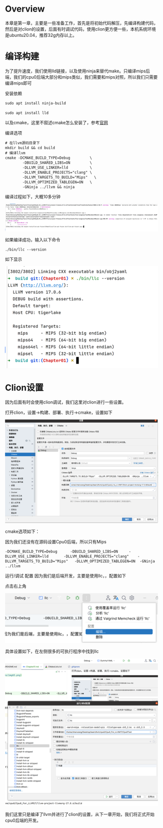 # Overview

本章是第一章，主要是一些准备工作，首先是将初始代码解压，先编译构建代码，然后是对clion的设置，后面有时调试代码，使用clion更方便一些，本机系统环境是ubuntu20.04，推荐32g内存以上。

# 编译构建

为了提升速度，我们使用lld链接，以及使用ninja来替代make。只编译mips后端，我们的cpu0后端大部分和mips类似，我们需要和mips对照，所以我们只需要编译mips即可

安装依赖

```shell
sudo apt install ninja-build

sudo apt install lld
```

以及cmake，这里不叙述cmake怎么安装了，参考[官网](https://cmake.org/download/)

编译选项

```shell
# 在llvm源码目录下
mkdir build && cd build
# 编译llvm
cmake -DCMAKE_BUILD_TYPE=Debug         \
        -DBUILD_SHARED_LIBS=ON         \
        -DLLVM_USE_LINKER=lld          \
        -DLLVM_ENABLE_PROJECTS="clang" \
        -DLLVM_TARGETS_TO_BUILD="Mips"   \
        -DLLVM_OPTIMIZED_TABLEGEN=ON   \
        -GNinja ../llvm && ninja

```

编译过程如下，大概10多分钟

![编译过程](./images/img01.png)


如果编译成功，输入以下命令

```shell
./bin/llc --version 
```

如下显示

![编译结果](./images/img02.png)





# Clion设置

因为后面有时会使用clion调试，我们这里对clion进行一些设置。

打开clion，设置->构建、部署、执行->cmake，设置如下

![clion设置](./images/img03.png)

cmake选项如下：

因为我们还没有在源码设置Cpu0后端，所以只有Mips

```text
-DCMAKE_BUILD_TYPE=Debug      -DBUILD_SHARED_LIBS=ON     -DLLVM_USE_LINKER=lld       -DLLVM_ENABLE_PROJECTS="clang"    -DLLVM_TARGETS_TO_BUILD="Mips"   -DLLVM_OPTIMIZED_TABLEGEN=ON  -GNinja ../llvm
```

运行/调试 配置
因为我们是后端开发，主要是使用llc，，配置如下

点击右上角

![img.png](./images/img04.png)

具体设置如下，在左侧很多的可执行程序中找到llc

![llc设置](./images/img05.png)




我们这里只是编译了llvm并进行了clion的设置，从下一章开始，我们将正式开始cpu0后端的开发。